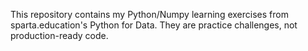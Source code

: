 This repository contains my Python/Numpy learning exercises 
from sparta.education's Python for Data. 
They are practice challenges, not production-ready code.
